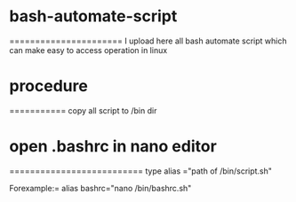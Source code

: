 # bash-automate-script
======================
I upload here all bash automate script which can make easy to access operation in linux

# procedure
===========
copy all script to /bin dir

# open .bashrc in nano editor
==========================
type
alias <anyname>="path of /bin/script.sh" 

Forexample:=
alias bashrc="nano /bin/bashrc.sh" 
